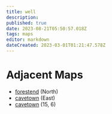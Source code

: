 ```yaml
---
title: well
description: 
published: true
date: 2023-08-21T05:50:57.018Z
tags: maps
editor: markdown
dateCreated: 2023-03-01T01:21:47.578Z
---
```


# Adjacent Maps
 * [forestend](/maps/forestend) (North)
 * [cavetown](/maps/cavetown) (East)
 * [cavetown](/maps/cavetown) (15, 6)
